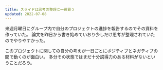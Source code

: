 ```yaml
---
title: スライドは思考の整理に一役買う
updated: 2022-07-08
---
```


来週月曜日にグループ内で自分のプロジェクトの進捗を報告するのでその資料を作っていた。
論文を昨日から書き始めていおり少しだけ思考が整理されていたのでやりやすかった。

このプロジェクトに関しての自分の考えが一日ごとにポジティブとネガティブの間で動くのが面白い。
多分その状態ではまだ十分説得力のある材料がないということだろう。
